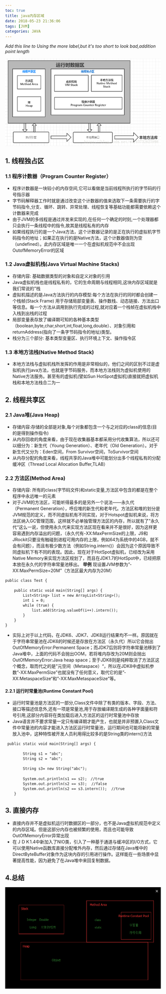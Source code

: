 ```yaml
---
toc: true
title: java内存区域
date: 2018-05-23 21:36:06
tags: [JVM]
categories: JAVA
---
```

*Add this line to Using the more label,but it's too short to look bad,addition point length*
<!--more-->  

![运行时数据区](/img/jvm/jvm001.png)
## 1. 线程独占区
### 1.1 程序计数器（Program Counter Register）
* 程序计数器是一块较小的内存空间,它可以看做是当前线程所执行的字节码的行号指示器
* 字节码解释器工作时就是通过改变这个计数器的值来选取下一条需要执行的字节码指令,分支、循环、跳转、异常处理、线程恢复等基础功能都需要依赖这个计数器来完成
* 由于JVM的多线程是通过并发来实现的,在任何一个确定的时刻,一个处理器都只会执行一条线程中的指令,故其是线程私有的内存
* 如果线程执行的是一个Java方法，这个计数器记录的是正在执行的虚拟机字节码指令的地址；如果正在执行的是Native方法，这个计数器值则为空（undefined）。此内存区域是唯一一个在虚拟机规范中不会出现OutofMemoryError的区域
### 1.2 Java虚拟机栈(Java Virtual Machine Stacks)
* 存储内容: 基础数据类型的对象和自定义对象的引用
* Java虚拟机栈也是线程私有的，它的生命周期与线程相同,这块内存区域就是我们常说的"栈
* 虚拟机描述的是Java方法执行的内存模型:每个方法在执行的同时都会创建一个栈帧(Stack Frame) 用于存储局部变量表、操作数栈、动态链接、方法出口等信息。每一个方法从调用到执行完成的过程,就对应着一个栈帧在虚拟机栈中入栈到出栈的过程
* 局部变量表存放了编译期可知的各种基本类型（boolean,byte,char,short,int,float,long,double）、对象引用和returnAddress(指向了一条字节码指令的地址)类型。
* 栈分为三个部分:  基本类型变量区、执行环境上下文、操作指令区
### 1.3 本地方法栈(Native Method Stack)
* 本地方法栈与虚拟机栈所发挥的作用是非常相似的，他们之间的区别不过是虚拟机执行java方法，也就是字节码服务，而本地方法栈则为虚拟机使用的Native方法服务。甚至有的虚拟机(譬如Sun HotSpot虚拟机)直接就把虚拟机栈和本地方法栈合二为一
## 2. 线程共享区
### 2.1 Java堆(Java Heap)
* 存储内容:存储的全部是对象,每个对象都包含一个与之对应的class的信息(目的是得到操作指令)
* 从内存回收的角度来看，由于现在收集器基本都采用分代收集算法，所以还可以细分为：新生代（Young Generation）、老年代（Old Generation）。对于新生代又分为：Eden空间，From Survivor空间，ToSurvivor空间
* 从内存分配的角度来看，线程共享的Java堆中可能划分出多个线程私有的分配缓冲区（Thread Local Allocation Buffer,TLAB）
### 2.2 方法区(Method Area)
* 存储内容: 所有的class(字节码文件)和static变量,方法区中包含的都是在整个程序中永远唯一的元素
* 对于JVM的方法区，可能听得最多的是另外一个说法——永久代（Permanent Generation），呼应堆的新生代和老年代。方法区和堆的划分是JVM规范的定义，而不同虚拟机有不同实现，对于Hotspot虚拟机来说，将方法区纳入GC管理范围，这样就不必单独管理方法区的内存，所以就有了”永久代“这么一说，但使用永久代来实现方法区现在看来并不是很好，因为这样更容易遇到内存溢出的问题，（永久代有-XX:MaxPermSize的上限，J9和JRockit只要没有触碰到进程可用内存的上限，例如64为系统中的4GB，就不会有问题），而且有极少数方法（例如String.intern()）会因为这个原因导致不同虚拟机下有不同的表现。因此，现在对于HotSpot虚拟机，已经改为采用Native Memory来实现方法区规划了，而且在JDK1.7的HotSpot中，已经把原本放在永久代的字符串常量池移出。
**举例**
现设置JVM参数为”-XX:MaxPermSize=20M”（方法区最大内存为20M）
```
public class Test {

    public static void main(String[] args) {
        List<String> list = new ArrayList<String>();
        int i = 0;
        while (true) {
            list.add(String.valueOf(i++).intern());   
        }
    }
}
```
* 实际上对于以上代码，在JDK6、JDK7、JDK8运行结果均不一样。原因就在于字符串常量池在JDK6的时候还是存放在方法区（永久代）所以它会抛出OutOfMemoryError:Permanent Space；而JDK7后则将字符串常量池移到了Java堆中，上面的代码不会抛出OOM，若将堆内存改为20M则会抛出OutOfMemoryError:Java heap space；至于JDK8则是纯粹取消了方法区这个概念，取而代之的是”元空间（Metaspace）“，所以在JDK8中虚拟机参数”-XX:MaxPermSize”也就没有了任何意义，取代它的是”-XX:MetaspaceSize“和”-XX:MaxMetaspaceSize”等。
#### 2.2.1 运行时常量池(Runtime Constant Pool)
* 运行时常量池是方法区的一部分,Class文件中除了有类的版本、字段、方法、接口等描述信息外,还有一项是常量池,用于存放编译期生成的各种字面量和符号引用,这部分内容将在类加载后进入方法区的运行时常量池中存放
* Java语言并不要求常量一定只有编译期才能产生，也就是并非预置入Class文件中常量池的内容才能进入方法区运行时常量池，运行期间也可能将新的常量放入池中，这种特性被开发人员利用得比较多的是String类的intern()方法
```
 public static void main(String[] args) {

        String s1 = "abc";
        String s2 = "abc";

        String s3= new String("abc");

        System.out.println(s1 == s2);　//true
        System.out.println(s2 == s3);  //false
        System.out.println(s2 == s3.intern());  //true 
    }
```
## 3. 直接内存
* 直接内存并不是虚拟机运行时数据区的一部分，也不是Java虚拟机规范中定义的内存区域。但是这部分内存也被频繁的使用，而且也可能导致OutOfMemoryError异常出现
* 在ＪＤＫ1.4中新加入了NIO类，引入了一种基于通道与缓冲区的I/O方式，它可以使用Native函数库直接分配堆外内存，然后通过存储在Java堆中的DirectByteBuffer对象作为这块内存的引用进行操作。这样能在一些场景中显著提高性能，因为避免了在Java堆中来回复制数据。
## 4.总结
![总结](/img/jvm/jvm002.png)

